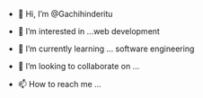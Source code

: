 - 👋 Hi, I’m @Gachihinderitu
- 👀 I’m interested in ...web development
- 🌱 I’m currently learning ... software engineering
- 💞️ I’m looking to collaborate on ...

- 📫 How to reach me ...

<!---
Gachihinderitu/Gachihinderitu is a ✨ special ✨ repository because its `README.md` (this file) appears on your GitHub profile.
You can click the Preview link to take a look at your changes.
--->
